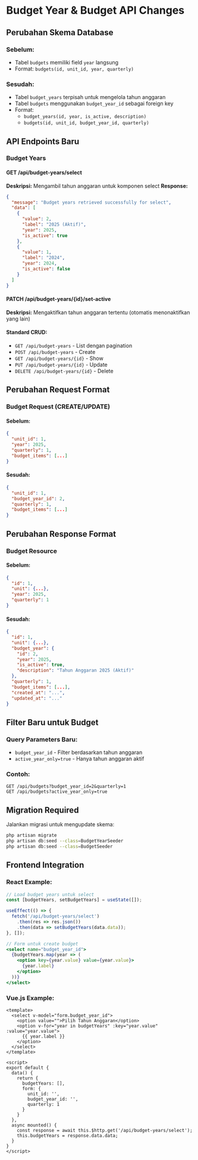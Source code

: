 # Budget Year & Budget API Changes

## Perubahan Skema Database

### Sebelum:
- Tabel `budgets` memiliki field `year` langsung
- Format: `budgets(id, unit_id, year, quarterly)`

### Sesudah:
- Tabel `budget_years` terpisah untuk mengelola tahun anggaran
- Tabel `budgets` menggunakan `budget_year_id` sebagai foreign key
- Format: 
  - `budget_years(id, year, is_active, description)`
  - `budgets(id, unit_id, budget_year_id, quarterly)`

## API Endpoints Baru

### Budget Years

#### GET /api/budget-years/select
**Deskripsi:** Mengambil tahun anggaran untuk komponen select
**Response:**
```json
{
  "message": "Budget years retrieved successfully for select",
  "data": [
    {
      "value": 2,
      "label": "2025 (Aktif)",
      "year": 2025,
      "is_active": true
    },
    {
      "value": 1,
      "label": "2024",
      "year": 2024,
      "is_active": false
    }
  ]
}
```

#### PATCH /api/budget-years/{id}/set-active
**Deskripsi:** Mengaktifkan tahun anggaran tertentu (otomatis menonaktifkan yang lain)

#### Standard CRUD:
- `GET /api/budget-years` - List dengan pagination
- `POST /api/budget-years` - Create
- `GET /api/budget-years/{id}` - Show
- `PUT /api/budget-years/{id}` - Update
- `DELETE /api/budget-years/{id}` - Delete

## Perubahan Request Format

### Budget Request (CREATE/UPDATE)

#### Sebelum:
```json
{
  "unit_id": 1,
  "year": 2025,
  "quarterly": 1,
  "budget_items": [...]
}
```

#### Sesudah:
```json
{
  "unit_id": 1,
  "budget_year_id": 2,
  "quarterly": 1,
  "budget_items": [...]
}
```

## Perubahan Response Format

### Budget Resource

#### Sebelum:
```json
{
  "id": 1,
  "unit": {...},
  "year": 2025,
  "quarterly": 1
}
```

#### Sesudah:
```json
{
  "id": 1,
  "unit": {...},
  "budget_year": {
    "id": 2,
    "year": 2025,
    "is_active": true,
    "description": "Tahun Anggaran 2025 (Aktif)"
  },
  "quarterly": 1,
  "budget_items": [...],
  "created_at": "...",
  "updated_at": "..."
}
```

## Filter Baru untuk Budget

### Query Parameters Baru:
- `budget_year_id` - Filter berdasarkan tahun anggaran
- `active_year_only=true` - Hanya tahun anggaran aktif

### Contoh:
```
GET /api/budgets?budget_year_id=2&quarterly=1
GET /api/budgets?active_year_only=true
```

## Migration Required

Jalankan migrasi untuk mengupdate skema:
```bash
php artisan migrate
php artisan db:seed --class=BudgetYearSeeder
php artisan db:seed --class=BudgetSeeder
```

## Frontend Integration

### React Example:
```jsx
// Load budget years untuk select
const [budgetYears, setBudgetYears] = useState([]);

useEffect(() => {
  fetch('/api/budget-years/select')
    .then(res => res.json())
    .then(data => setBudgetYears(data.data));
}, []);

// Form untuk create budget
<select name="budget_year_id">
  {budgetYears.map(year => (
    <option key={year.value} value={year.value}>
      {year.label}
    </option>
  ))}
</select>
```

### Vue.js Example:
```vue
<template>
  <select v-model="form.budget_year_id">
    <option value="">Pilih Tahun Anggaran</option>
    <option v-for="year in budgetYears" :key="year.value" :value="year.value">
      {{ year.label }}
    </option>
  </select>
</template>

<script>
export default {
  data() {
    return {
      budgetYears: [],
      form: {
        unit_id: '',
        budget_year_id: '',
        quarterly: 1
      }
    }
  },
  async mounted() {
    const response = await this.$http.get('/api/budget-years/select');
    this.budgetYears = response.data.data;
  }
}
</script>
```
